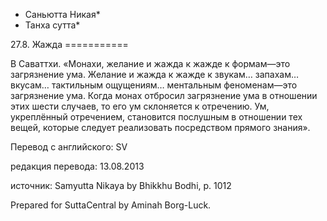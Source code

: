 * Саньютта Никая*
* Танха сутта*

27\.8\. Жажда
\=\=\=\=\=\=\=\=\=\=\=

В Саваттхи\. «Монахи, желание и жажда к жажде к формам—это загрязнение ума\. Желание и жажда к жажде к звукам… запахам… вкусам… тактильным ощущениям… ментальным феноменам—это загрязнение ума\. Когда монах отбросил загрязнение ума в отношении этих шести случаев, то его ум склоняется к отречению\. Ум, укреплённый отречением, становится послушным в отношении тех вещей, которые следует реализовать посредством прямого знания»\.

Перевод с английского: SV

редакция перевода: 13\.08\.2013

источник: Samyutta Nikaya by Bhikkhu Bodhi, p\. 1012

Prepared for SuttaCentral by Aminah Borg\-Luck\.